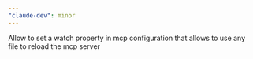 ```yaml
---
"claude-dev": minor
---
```


Allow to set a watch property in mcp configuration that allows to use any file to reload the mcp server
